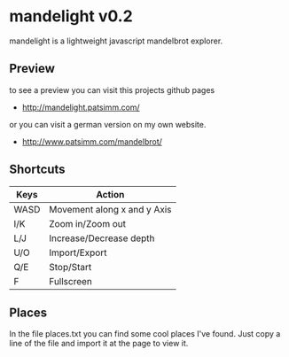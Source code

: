 # mandelight v0.2

mandelight is a lightweight javascript mandelbrot explorer.

## Preview

to see a preview you can visit this projects github pages

- http://mandelight.patsimm.com/

or you can visit a german version on my own website.

- http://www.patsimm.com/mandelbrot/

## Shortcuts

| Keys | Action                      |
| ---- | --------------------------- |
| WASD | Movement along x and y Axis |
| I/K  | Zoom in/Zoom out            |
| L/J  | Increase/Decrease depth     |
| U/O  | Import/Export               |
| Q/E  | Stop/Start                  |
| F    | Fullscreen                  |

## Places

In the file places.txt you can find some cool places I've found. Just copy a
line of the file and import it at the page to view it.
